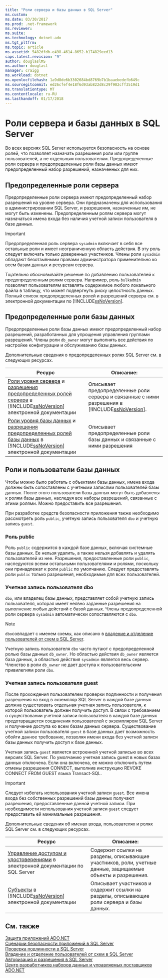 ```yaml
---
title: "Роли сервера и базы данных в SQL Server"
ms.custom: 
ms.date: 03/30/2017
ms.prod: .net-framework
ms.reviewer: 
ms.suite: 
ms.technology: dotnet-ado
ms.tgt_pltfrm: 
ms.topic: article
ms.assetid: 5482dfdb-e498-4614-8652-b174829eed13
caps.latest.revision: "9"
author: douglaslMS
ms.author: douglasl
manager: craigg
ms.workload: dotnet
ms.openlocfilehash: 1a9d8de6b3302684bd8769b7b1baaebedefb649c
ms.sourcegitcommit: ed26cfef4e18f6d93ab822d8c29f902cff3519d1
ms.translationtype: MT
ms.contentlocale: ru-RU
ms.lasthandoff: 01/17/2018
---
```

# <a name="server-and-database-roles-in-sql-server"></a>Роли сервера и базы данных в SQL Server
Во всех версиях SQL Server используется безопасность на основе ролей, что позволяет назначать разрешения роли или группе пользователей, а не отдельным пользователям. Предопределенные роли сервера и предопределенные роли базы данных имеют предопределенный набор разрешений, назначенных для них.  
  
## <a name="fixed-server-roles"></a>Предопределенные роли сервера  
 Предопределенные роли сервера имеют предопределенный набор разрешений на уровне сервера. Они предназначены для использования в администрировании SQL Server, и разрешения, назначенные им, не могут быть изменены. Предопределенным ролям сервера могут назначаться имена входа без наличия учетной записи пользователя в базе данных.  
  
> [!IMPORTANT]
>  Предопределенная роль сервера `sysadmin` включает в себя все остальные роли и имеет неограниченную область действия. В эту роль следует включать только доверенных участников. Члены роли `sysadmin` обладают безотзывными правами администратора применительно ко всем базам данных и ресурсам сервера.  
  
 Тщательно обосновывайте решение по добавлению пользователей к предопределенным ролям сервера. Например, роль `bulkadmin` позволяет пользователям вставлять содержимое любого локального файла в таблицу, что может подвергнуть риску целостность данных. Полный список предопределенных ролей и разрешений сервера см. в электронной документации по [!INCLUDE[ssNoVersion](../../../../../includes/ssnoversion-md.md)].  
  
## <a name="fixed-database-roles"></a>Предопределенные роли базы данных  
 Предопределенные роли базы данных имеют предопределенный набор разрешений, разработанных для упрощения управления группами разрешений. Члены роли `db_owner` могут выполнять все действия по настройке конфигурации и обслуживанию базы данных.  
  
 Дополнительные сведения о предопределенных ролях SQL Server см. в следующих ресурсах.  
  
|Ресурс|Описание:|  
|--------------|-----------------|  
|[Роли уровня сервера](http://msdn.microsoft.com/library/ms188659.aspx) и [разрешения предопределенных ролей сервера](http://msdn.microsoft.com/library/ms175892.aspx) в [!INCLUDE[ssNoVersion](../../../../../includes/ssnoversion-md.md)] электронной документации|Описывает предопределенные роли сервера и связанные с ними разрешения в [!INCLUDE[ssNoVersion](../../../../../includes/ssnoversion-md.md)].|  
|[Роли уровня базы данных](http://msdn.microsoft.com/library/ms189121.aspx) и [разрешения предопределенных ролей базы данных](http://msdn.microsoft.com/library/ms189612.aspx) в [!INCLUDE[ssNoVersion](../../../../../includes/ssnoversion-md.md)] электронной документации|Описывает предопределенные роли базы данных и связанные с ними разрешения|  
  
## <a name="database-roles-and-users"></a>Роли и пользователи базы данных  
 Чтобы можно было работать с объектами базы данных, имена входа должны быть сопоставлены с учетными записями пользователей базы данных. После этого пользователи базы данных могут быть добавлены к ролям базы данных, наследуя все наборы разрешений, связанные с этими ролями. Можно предоставить все разрешения.  
  
 При разработке средств безопасности приложения также необходимо рассмотреть роль `public`, учетную запись пользователя `dbo` и учетную запись `guest`.  
  
### <a name="the-public-role"></a>Роль public  
 Роль `public` содержится в каждой базе данных, включая системные базы данных. Ее нельзя удалить, а также нельзя добавлять и удалять пользователей из нее. Разрешения, предоставленные роли `public`, наследуются всеми остальными пользователями и ролями, поскольку они принадлежат к роли `public` по умолчанию. Следует предоставлять роли `public` только разрешения, необходимые для всех пользователей.  
  
### <a name="the-dbo-user-account"></a>Учетная запись пользователя dbo  
 `dbo`, или владелец базы данных, представляет собой учетную запись пользователя, которая имеет неявно заданные разрешения на выполнение любых действий с базой данных. Члены предопределенной роли сервера `sysadmin` автоматически сопоставляются с `dbo`.  
  
> [!NOTE]
>  `dbo`совпадает с именем схемы, как описано в [владение и отделение пользователей от схем в SQL Server](../../../../../docs/framework/data/adonet/sql/ownership-and-user-schema-separation-in-sql-server.md).  
  
 Учетную запись пользователя `dbo` часто путают с предопределенной ролью базы данных `db_owner`. Но областью действия `db_owner` является база данных, а областью действия `sysadmin` является весь сервер. Членство в роли `db_owner` не дает доступа к пользовательским привилегиям роли `dbo`.  
  
### <a name="the-guest-user-account"></a>Учетная запись пользователя guest  
 После прохождения пользователем проверки подлинности и получения разрешения на вход в экземпляр SQL Server в каждой базе данных должна существовать отдельная учетная запись пользователя, к которой пользователь должен получить доступ. В связи с требованием о существовании учетной записи пользователя в каждой базе данных предотвращается соединения пользователей с экземпляром SQL Server и получение доступа ко всем базам данных сервера. Существование учетной записи пользователя `guest` в базе данных дает возможность обойти данное требование, позволяя имени входа без учетной записи базы данных получить доступ к базе данных.  
  
 Учетная запись `guest` является встроенной учетной записью во всех версиях SQL Server. По умолчанию учетная запись guest в новых базах данных отключена. Если она включена, ее можно отключить путем отмены разрешения CONNECT, выполнив инструкцию REVOKE CONNECT FROM GUEST языка Transact-SQL.  
  
> [!IMPORTANT]
>  Следует избегать использования учетной записи `guest`. Все имена входа без собственных разрешений базы данных получают разрешения, предоставленные данной учетной записи. При необходимости использования учетной записи `guest` следует предоставить ей минимальные разрешения.  
  
 Дополнительные сведения об именах входа, пользователях и ролях SQL Server см. в следующих ресурсах.  
  
|Ресурс|Описание:|  
|--------------|-----------------|  
|[Управление доступом и удостоверениями](http://msdn.microsoft.com/library/bb510418.aspx) в электронной документации по SQL Server|Содержит ссылки на разделы, описывающие участников, роли, учетные данные, защищаемые объекты и разрешения.|  
|[Субъекты](http://msdn.microsoft.com/library/ms181127.aspx) в [!INCLUDE[ssNoVersion](../../../../../includes/ssnoversion-md.md)] электронной документации|Описывает участников и содержит ссылки на разделы, описывающие роли сервера и базы данных.|  
  
## <a name="see-also"></a>См. также  
 [Защита приложений ADO.NET](../../../../../docs/framework/data/adonet/securing-ado-net-applications.md)  
 [Сценарии безопасности приложений в SQL Server](../../../../../docs/framework/data/adonet/sql/application-security-scenarios-in-sql-server.md)  
 [Проверка подлинности в SQL Server](../../../../../docs/framework/data/adonet/sql/authentication-in-sql-server.md)  
 [Владение и отделение пользователей от схем в SQL Server](../../../../../docs/framework/data/adonet/sql/ownership-and-user-schema-separation-in-sql-server.md)  
 [Авторизация и разрешения в SQL Server](../../../../../docs/framework/data/adonet/sql/authorization-and-permissions-in-sql-server.md)  
 [Центр разработчиков наборов данных и управляемых поставщиков ADO.NET](http://go.microsoft.com/fwlink/?LinkId=217917)
